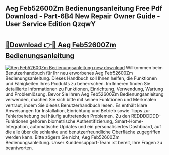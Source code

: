 ## Aeg Feb52600Zm Bedienungsanleitung Free Pdf Download - Part-6B4 New Repair Owner Guide - User Service Edition QzqwY

# <h2><a href="http://df32j4.blite.top/?on=Aeg+Feb52600Zm+Bedienungsanleitung">🔗Download 👉🔴 Aeg Feb52600Zm Bedienungsanleitung</a></h2>

[![Aeg Feb52600Zm Bedienungsanleitung new download](https://i.imgur.com/lujVjoI.png)](http://df32j4.blite.top/?on=Aeg+Feb52600Zm+Bedienungsanleitung)
Willkommen beim Benutzerhandbuch für Ihr neu erworbenes Aeg Feb52600Zm Bedienungsanleitung. Dieses Handbuch soll Ihnen helfen, die Funktionen und Fähigkeiten Ihres Produkts zu beherrschen. Im Inneren finden Sie detaillierte Informationen zu Funktionen, Einrichtung, Verwendung, Wartung und Problemlösung. Bevor Sie Ihren Aeg Feb52600Zm Bedienungsanleitung verwenden, machen Sie sich bitte mit seinen Funktionen und Merkmalen vertraut, indem Sie dieses Benutzerhandbuch lesen. Es enthält klare Anweisungen für Installation, Einrichtung und Betrieb sowie Tipps zur Fehlerbehebung bei häufig auftretenden Problemen. Zu den REDDDDDDD-Funktionen gehören biometrische Authentifizierung, Smart-Home-Integration, automatische Updates und ein personalisiertes Dashboard, auf die alle über die schlanke und benutzerfreundliche Oberfläche zugegriffen werden kann. Bitte zögern Sie nicht, Aeg Feb52600Zm Bedienungsanleitung. Unser Kundensupport-Team ist bereit, Ihre Fragen zu beantworten.
